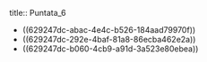 title:: Puntata_6

- ((629247dc-abac-4e4c-b526-184aad79970f))
- ((629247dc-292e-4baf-81a8-86ecba462e2a))
- ((629247dc-b060-4cb9-a91d-3a523e80ebea))